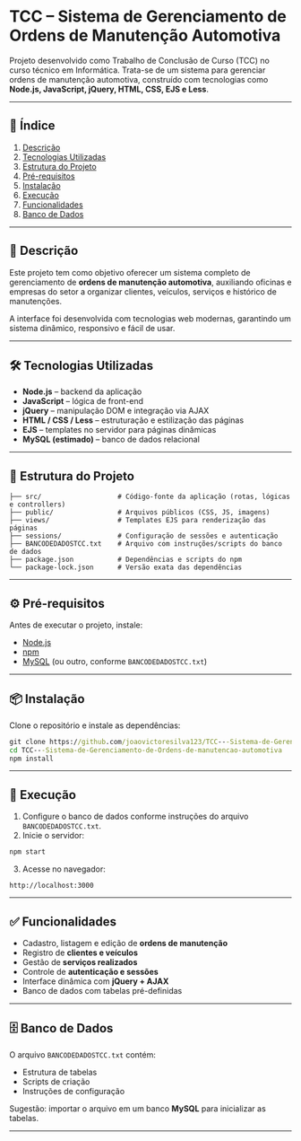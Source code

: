 # TCC – Sistema de Gerenciamento de Ordens de Manutenção Automotiva

Projeto desenvolvido como Trabalho de Conclusão de Curso (TCC) no curso técnico em Informática. Trata-se de um sistema para gerenciar ordens de manutenção automotiva, construído com tecnologias como **Node.js, JavaScript, jQuery, HTML, CSS, EJS e Less**.

---

## 📑 Índice

1. [Descrição](#descrição)  
2. [Tecnologias Utilizadas](#tecnologias-utilizadas)  
3. [Estrutura do Projeto](#estrutura-do-projeto)  
4. [Pré-requisitos](#pré-requisitos)  
5. [Instalação](#instalação)  
6. [Execução](#execução)  
7. [Funcionalidades](#funcionalidades)  
8. [Banco de Dados](#banco-de-dados)  



---

## 📖 Descrição

Este projeto tem como objetivo oferecer um sistema completo de gerenciamento de **ordens de manutenção automotiva**, auxiliando oficinas e empresas do setor a organizar clientes, veículos, serviços e histórico de manutenções.

A interface foi desenvolvida com tecnologias web modernas, garantindo um sistema dinâmico, responsivo e fácil de usar.

---

## 🛠 Tecnologias Utilizadas

- **Node.js** – backend da aplicação  
- **JavaScript** – lógica de front-end  
- **jQuery** – manipulação DOM e integração via AJAX  
- **HTML / CSS / Less** – estruturação e estilização das páginas  
- **EJS** – templates no servidor para páginas dinâmicas  
- **MySQL (estimado)** – banco de dados relacional  

---

## 📂 Estrutura do Projeto

```
├── src/                   # Código-fonte da aplicação (rotas, lógicas e controllers)
├── public/                # Arquivos públicos (CSS, JS, imagens)
├── views/                 # Templates EJS para renderização das páginas
├── sessions/              # Configuração de sessões e autenticação
├── BANCODEDADOSTCC.txt    # Arquivo com instruções/scripts do banco de dados
├── package.json           # Dependências e scripts do npm
└── package-lock.json      # Versão exata das dependências
```

---

## ⚙️ Pré-requisitos

Antes de executar o projeto, instale:

- [Node.js](https://nodejs.org/)  
- [npm](https://www.npmjs.com/)  
- [MySQL](https://dev.mysql.com/downloads/) (ou outro, conforme `BANCODEDADOSTCC.txt`)

---

## 📦 Instalação

Clone o repositório e instale as dependências:

```cmd ou powershell
git clone https://github.com/joaovictoresilva123/TCC---Sistema-de-Gerenciamento-de-Ordens-de-manutencao-automotiva.git
cd TCC---Sistema-de-Gerenciamento-de-Ordens-de-manutencao-automotiva
npm install
```

---

## 🚀 Execução

1. Configure o banco de dados conforme instruções do arquivo `BANCODEDADOSTCC.txt`.  
2. Inicie o servidor:  

```cmd ou powershell
npm start
```

3. Acesse no navegador:  

```
http://localhost:3000
```

---

## ✅ Funcionalidades

- Cadastro, listagem e edição de **ordens de manutenção**  
- Registro de **clientes e veículos**  
- Gestão de **serviços realizados**  
- Controle de **autenticação e sessões**  
- Interface dinâmica com **jQuery + AJAX**  
- Banco de dados com tabelas pré-definidas  

---

## 🗄 Banco de Dados

O arquivo `BANCODEDADOSTCC.txt` contém:

- Estrutura de tabelas  
- Scripts de criação  
- Instruções de configuração  

Sugestão: importar o arquivo em um banco **MySQL** para inicializar as tabelas.

---



